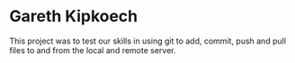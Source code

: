 
# Gareth Kipkoech

This project was to test our skills in using git to add, commit, push and pull files to and from the local and remote server.
